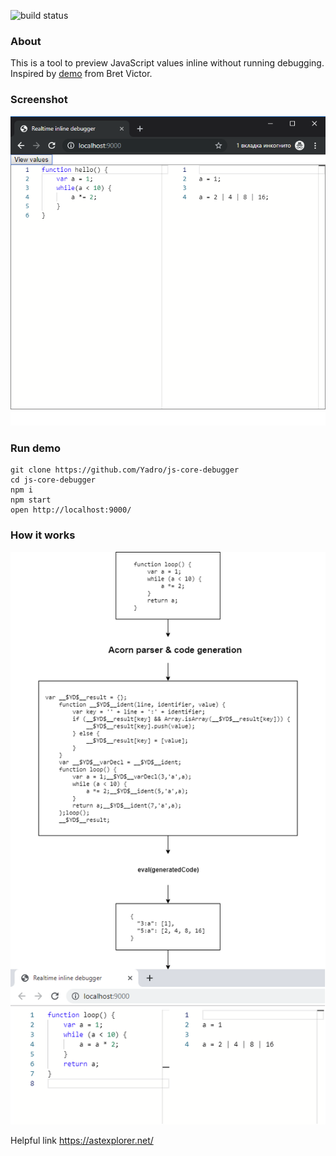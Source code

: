 ![build status](https://travis-ci.com/Yadro/js-core-debugger.svg?branch=master)

### About
This is a tool to preview JavaScript values inline without running debugging. Inspired by [demo](https://www.youtube.com/watch?v=a-OyoVcbwWE) from Bret Victor.

### Screenshot
![screenshot](./assets/screenshot.png)

### Run demo
```
git clone https://github.com/Yadro/js-core-debugger
cd js-core-debugger
npm i
npm start
open http://localhost:9000/
```

### How it works
![description](./assets/how-it-works.png)

Helpful link https://astexplorer.net/
